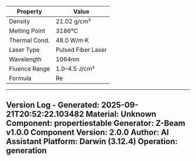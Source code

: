 | Property | Value |
|----------|-------|
| Density | 21.02 g/cm³ |
| Melting Point | 3186°C |
| Thermal Cond. | 48.0 W/m·K |
| Laser Type | Pulsed Fiber Laser |
| Wavelength | 1064nm |
| Fluence Range | 1.0–4.5 J/cm² |
| Formula | Re |


---
Version Log - Generated: 2025-09-21T20:52:22.103482
Material: Unknown
Component: propertiestable
Generator: Z-Beam v1.0.0
Component Version: 2.0.0
Author: AI Assistant
Platform: Darwin (3.12.4)
Operation: generation
---